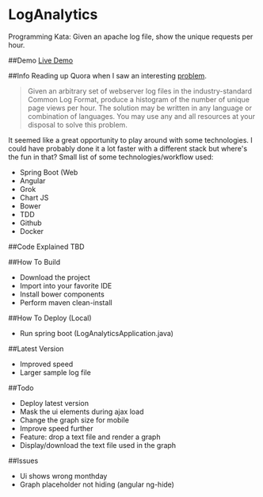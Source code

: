 # LogAnalytics
Programming Kata: Given an apache log file, show the unique requests per hour.

##Demo
[Live Demo](http://log.helloima.ninja)

##Info
Reading up Quora when I saw an interesting [problem](http://qr.ae/7ApmM1). 
>Given an arbitrary set of webserver log files in the industry-standard Common Log Format, produce a histogram of the number of unique page views per hour.  The solution may be written in any language or combination of languages. You may use any and all resources at your disposal to solve this problem.

It seemed like a great opportunity to play around with some technologies. I could have probably done it a lot faster with a different stack but where's the fun in that?
Small list of some technologies/workflow used:
* Spring Boot (Web
* Angular
* Grok
* Chart JS
* Bower
* TDD
* Github
* Docker

##Code Explained
TBD

##How To Build
* Download the project
* Import into your favorite IDE
* Install bower components
* Perform maven clean-install

##How To Deploy (Local)
* Run spring boot (LogAnalyticsApplication.java)

##Latest Version
* Improved speed
* Larger sample log file

##Todo
* Deploy latest version
* Mask the ui elements during ajax load
* Change the graph size for mobile
* Improve speed further
* Feature: drop a text file and render a graph
* Display/download the text file used in the graph

##Issues
* Ui shows wrong monthday
* Graph placeholder not hiding (angular ng-hide)
